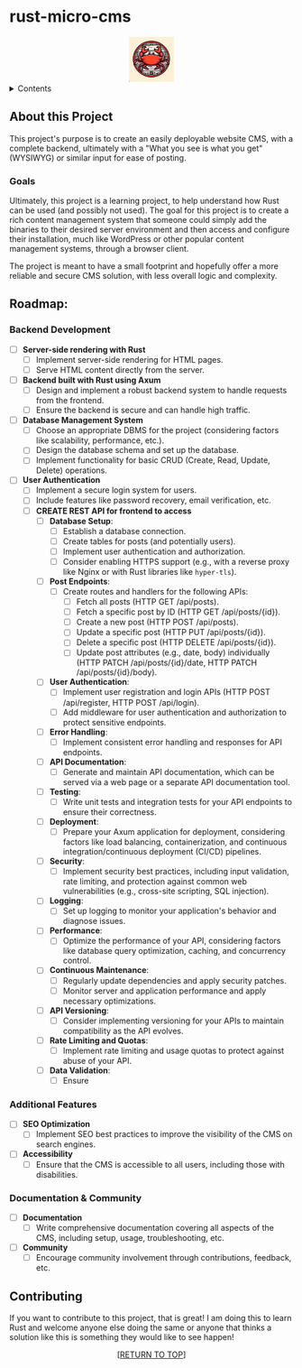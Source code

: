 <a name="readme-top"></a>
# rust-micro-cms
<div align="center">
<img src="images/logo.png" alt="Logo" width="80" height="80">
</div>

<details>
	<summary>Contents</summary>
	<ol>
		<li>
			<a href="#purpose">Purpose</a>
		</li>
		<li>
			<a href="#about-this-project">About this Project</a>
			<ul>
				<li><a href="#goals">Goals</a></li>
			</ul>
		</li>
		<li><a href="#roadmap">Roadmap</a></li>
		<li><a href="#contributing">Contributing</a></li>
	</ol>
</details>


## About this Project

This project's purpose is to create an easily deployable website CMS, with a complete backend, ultimately with a "What you see is what you get" (WYSIWYG) or similar input for ease of posting.

### Goals

Ultimately, this project is a learning project, to help understand how Rust can be used (and possibly not used). The goal for this project is to create a rich content management system that someone could simply add the binaries to their desired server environment and then access and configure their installation, much like WordPress or other popular content management systems, through a browser client.

The project is meant to have a small footprint and hopefully offer a more reliable and secure CMS solution, with less overall logic and complexity.

## Roadmap:

### Backend Development

- [ ] **Server-side rendering with Rust**
    - [ ] Implement server-side rendering for HTML pages.
    - [ ] Serve HTML content directly from the server.

- [ ] **Backend built with Rust using Axum**
	- [ ] Design and implement a robust backend system to handle requests from the frontend.
	- [ ] Ensure the backend is secure and can handle high traffic.

- [ ] **Database Management System**
	- [ ] Choose an appropriate DBMS for the project (considering factors like scalability, performance, etc.).
	- [ ] Design the database schema and set up the database.
	- [ ] Implement functionality for basic CRUD (Create, Read, Update, Delete) operations.

- [ ] **User Authentication**
	- [ ] Implement a secure login system for users.
	- [ ] Include features like password recovery, email verification, etc.
	- [ ] **CREATE REST API for frontend to access**
        - [ ] **Database Setup**:
            - [ ] Establish a database connection.
            - [ ] Create tables for posts (and potentially users).
            - [ ] Implement user authentication and authorization.
            - [ ] Consider enabling HTTPS support (e.g., with a reverse proxy like Nginx or with Rust libraries like `hyper-tls`).
        - [ ] **Post Endpoints**:
            - [ ] Create routes and handlers for the following APIs:
                - [ ] Fetch all posts (HTTP GET /api/posts).
                - [ ] Fetch a specific post by ID (HTTP GET /api/posts/{id}).
                - [ ] Create a new post (HTTP POST /api/posts).
                - [ ] Update a specific post (HTTP PUT /api/posts/{id}).
                - [ ] Delete a specific post (HTTP DELETE /api/posts/{id}).
                - [ ] Update post attributes (e.g., date, body) individually (HTTP PATCH /api/posts/{id}/date, HTTP PATCH /api/posts/{id}/body).
        - [ ] **User Authentication**:
            - [ ] Implement user registration and login APIs (HTTP POST /api/register, HTTP POST /api/login).
            - [ ] Add middleware for user authentication and authorization to protect sensitive endpoints.
        - [ ] **Error Handling**:
            - [ ] Implement consistent error handling and responses for API endpoints.
        - [ ] **API Documentation**:
            - [ ] Generate and maintain API documentation, which can be served via a web page or a separate API documentation tool.
        - [ ] **Testing**:
            - [ ] Write unit tests and integration tests for your API endpoints to ensure their correctness.
        - [ ] **Deployment**:
            - [ ] Prepare your Axum application for deployment, considering factors like load balancing, containerization, and continuous integration/continuous deployment (CI/CD) pipelines.
        - [ ] **Security**:
            - [ ] Implement security best practices, including input validation, rate limiting, and protection against common web vulnerabilities (e.g., cross-site scripting, SQL injection).
        - [ ] **Logging**:
            - [ ] Set up logging to monitor your application's behavior and diagnose issues.
        - [ ] **Performance**:
            - [ ] Optimize the performance of your API, considering factors like database query optimization, caching, and concurrency control.
        - [ ] **Continuous Maintenance**:
            - [ ] Regularly update dependencies and apply security patches.
            - [ ] Monitor server and application performance and apply necessary optimizations.
        - [ ] **API Versioning**:
            - [ ] Consider implementing versioning for your APIs to maintain compatibility as the API evolves.
        - [ ] **Rate Limiting and Quotas**:
            - [ ] Implement rate limiting and usage quotas to protect against abuse of your API.
        - [ ] **Data Validation**:
            - [ ] Ensure

### Additional Features

- [ ] **SEO Optimization**
	- [ ] Implement SEO best practices to improve the visibility of the CMS on search engines.

- [ ] **Accessibility**
	- [ ] Ensure that the CMS is accessible to all users, including those with disabilities.

### Documentation & Community

- [ ] **Documentation**
	- [ ] Write comprehensive documentation covering all aspects of the CMS, including setup, usage, troubleshooting, etc.

- [ ] **Community**
	- [ ] Encourage community involvement through contributions, feedback, etc.

## Contributing

If you want to contribute to this project, that is great! I am doing this to learn Rust and welcome anyone else doing the same or anyone that thinks a solution like this is something they would like to see happen!

<p align="center">[<a href="#readme-top">RETURN TO TOP</a>]</p>
